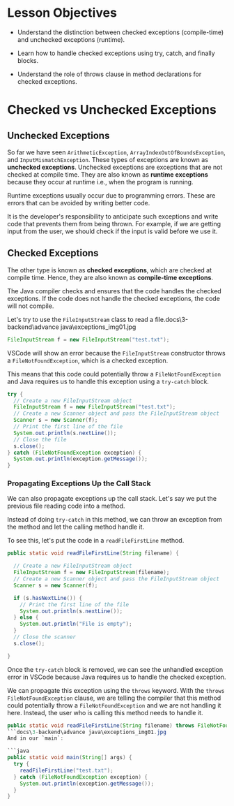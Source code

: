 
# Lesson Objectives

- Understand the distinction between checked exceptions (compile-time) and unchecked exceptions (runtime).

- Learn how to handle checked exceptions using try, catch, and finally blocks.

- Understand the role of throws clause in method declarations for checked exceptions.



# Checked vs Unchecked Exceptions

## Unchecked Exceptions

So far we have seen `ArithmeticException`, `ArrayIndexOutOfBoundsException`, and `InputMismatchException`. These types of exceptions are known as **unchecked exceptions**. Unchecked exceptions are exceptions that are not checked at compile time. They are also known as **runtime exceptions** because they occur at runtime i.e., when the program is running.

Runtime exceptions usually occur due to programming errors. These are errors that can be avoided by writing better code.

It is the developer's responsibility to anticipate such exceptions and write code that prevents them from being thrown. For example, if we are getting input from the user, we should check if the input is valid before we use it.

## Checked Exceptions

The other type is known as **checked exceptions**, which are checked at compile time. Hence, they are also known as **compile-time exceptions**.

The Java compiler checks and ensures that the code handles the checked exceptions. If the code does not handle the checked exceptions, the code will not compile.

Let's try to use the `FileInputStream` class to read a file.docs\3-backend\advance java\exceptions_img01.jpg

```java
FileInputStream f = new FileInputStream("test.txt");
```

VSCode will show an error because the `FileInputStream` constructor throws a `FileNotFoundException`, which is a checked exception.

This means that this code could potentially throw a `FileNotFoundException` and Java requires us to handle this exception using a `try-catch` block.

```java
try {
  // Create a new FileInputStream object
  FileInputStream f = new FileInputStream("test.txt");
  // Create a new Scanner object and pass the FileInputStream object
  Scanner s = new Scanner(f);
  // Print the first line of the file
  System.out.println(s.nextLine());
  // Close the file
  s.close();
} catch (FileNotFoundException exception) {
  System.out.println(exception.getMessage());
}
```

### Propagating Exceptions Up the Call Stack

We can also propagate exceptions up the call stack. Let's say we put the previous file reading code into a method.

Instead of doing `try-catch` in this method, we can throw an exception from the method and let the calling method handle it.

To see this, let's put the code in a `readFileFirstLine` method.

```java
public static void readFileFirstLine(String filename) {

  // Create a new FileInputStream object
  FileInputStream f = new FileInputStream(filename);
  // Create a new Scanner object and pass the FileInputStream object
  Scanner s = new Scanner(f);

  if (s.hasNextLine()) {
    // Print the first line of the file
    System.out.println(s.nextLine());
  } else {
    System.out.println("File is empty");
  }
  // Close the scanner
  s.close();

}
```

Once the `try-catch` block is removed, we can see the unhandled exception error in VSCode because Java requires us to handle the checked exception.

We can propagate this exception using the `throws` keyword. With the `throws FileNotFoundException` clause, we are telling the compiler that this method could potentially throw a `FileNotFoundException` and we are not handling it here. Instead, the user who is calling this method needs to handle it.

```java
public static void readFileFirstLine(String filename) throws FileNotFoundException
```docs\3-backend\advance java\exceptions_img01.jpg
And in our `main`:

```java
public static void main(String[] args) {
  try {
    readFileFirstLine("test.txt");
  } catch (FileNotFoundException exception) {
    System.out.println(exception.getMessage());
  }
}
```